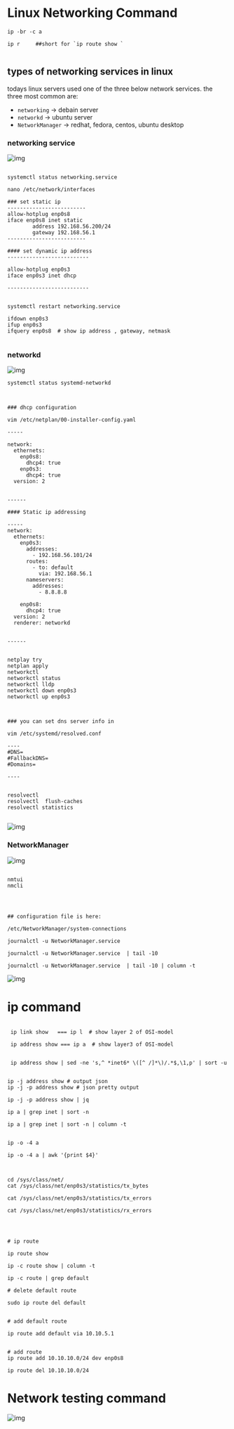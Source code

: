 # Linux Networking Command

```
ip -br -c a

ip r     ##short for `ip route show `


```


## types of networking services in linux
todays linux servers used one of the three below network services. the three most common are: 
* `networking` ->  debain server
* `networkd` -> ubuntu server
* `NetworkManager` -> redhat, fedora, centos, ubuntu desktop


### networking service
![img](img/1.png)
```

systemctl status networking.service

nano /etc/network/interfaces

### set static ip
-------------------------
allow-hotplug enp0s8
iface enp0s8 inet static
        address 192.168.56.200/24
        gateway 192.168.56.1
-------------------------

#### set dynamic ip address
--------------------------

allow-hotplug enp0s3
iface enp0s3 inet dhcp

--------------------------


systemctl restart networking.service

ifdown enp0s3
ifup enp0s3
ifquery enp0s8  # show ip address , gateway, netmask


```



### networkd
![img](img/2.png)


```
systemctl status systemd-networkd



### dhcp configuration

vim /etc/netplan/00-installer-config.yaml

-----

network:
  ethernets:
    enp0s8:
      dhcp4: true
    enp0s3:
      dhcp4: true
  version: 2


------

#### Static ip addressing

-----
network:
  ethernets:
    enp0s3:
      addresses:
        - 192.168.56.101/24
      routes:
        - to: default
          via: 192.168.56.1
      nameservers:
        addresses:
          - 8.8.8.8

    enp0s8:
      dhcp4: true
  version: 2
  renderer: networkd


------


netplay try
netplan apply
networkctl
networkctl status
networkctl lldp
networkctl down enp0s3
networkctl up enp0s3



### you can set dns server info in 

vim /etc/systemd/resolved.conf

----
#DNS=
#FallbackDNS=
#Domains=

----


resolvectl
resolvectl  flush-caches
resolvectl statistics


```

![img](img/3.png)

### NetworkManager

![img](img/4.png)


```

nmtui
nmcli 




## configuration file is here:

/etc/NetworkManager/system-connections

journalctl -u NetworkManager.service

journalctl -u NetworkManager.service  | tail -10

journalctl -u NetworkManager.service  | tail -10 | column -t

```


![img](img/5.png)


# ip command

```

 ip link show   === ip l  # show layer 2 of OSI-model

 ip address show === ip a  # show layer3 of OSI-model


 ip address show | sed -ne 's,^ *inet6* \([^ /]*\)/.*$,\1,p' | sort -u


ip -j address show # output json
ip -j -p address show # json pretty output

ip -j -p address show | jq

ip a | grep inet | sort -n

ip a | grep inet | sort -n | column -t


ip -o -4 a

ip -o -4 a | awk '{print $4}'



cd /sys/class/net/
cat /sys/class/net/enp0s3/statistics/tx_bytes

cat /sys/class/net/enp0s3/statistics/tx_errors

cat /sys/class/net/enp0s3/statistics/rx_errors




# ip route

ip route show

ip -c route show | column -t

ip -c route | grep default

# delete default route

sudo ip route del default


# add default route

ip route add default via 10.10.5.1


# add route
ip route add 10.10.10.0/24 dev enp0s8

ip route del 10.10.10.0/24

```


# Network testing command
![img](img/6.png)

```







```

